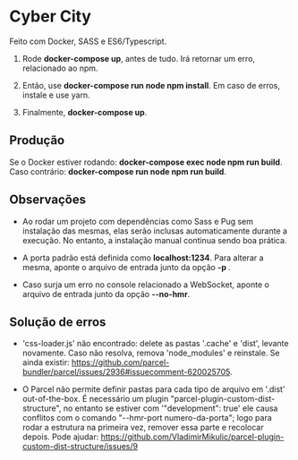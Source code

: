 # Cyber City

Feito com Docker, SASS e ES6/Typescript.

1) Rode **docker-compose up**, antes de tudo. Irá retornar um erro, relacionado ao npm.

1) Então, use **docker-compose run node npm install**. Em caso de erros, instale e use yarn.

2) Finalmente, **docker-compose up**.

## Produção

Se o Docker estiver rodando: **docker-compose exec node npm run build**.
Caso contrário: **docker-compose run node npm run build**.

## Observações

- Ao rodar um projeto com dependências como Sass e Pug sem instalação das mesmas, elas serão inclusas automaticamente durante a execução. No entanto, a instalação manual continua sendo boa prática.

- A porta padrão está definida como **localhost:1234**. Para alterar a mesma, aponte o arquivo de entrada junto da opção **-p <numero da porta>**.

- Caso surja um erro no console relacionado a WebSocket, aponte o arquivo de entrada junto da opção **--no-hmr**.

## Solução de erros

- 'css-loader.js' não encontrado: delete as pastas '.cache' e 'dist', levante novamente. Caso não resolva, remova 'node_modules' e reinstale.
Se ainda existir: https://github.com/parcel-bundler/parcel/issues/2936#issuecomment-620025705.

- O Parcel não permite definir pastas para cada tipo de arquivo em '.dist' out-of-the-box. É necessário um plugin "parcel-plugin-custom-dist-structure",
no entanto se estiver com '"development": true' ele causa conflitos com o comando "--hmr-port numero-da-porta"; logo para rodar a estrutura na primeira vez, remover essa parte e recolocar depois.
Pode ajudar: https://github.com/VladimirMikulic/parcel-plugin-custom-dist-structure/issues/9
